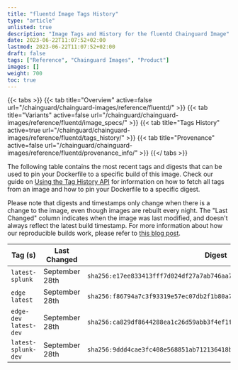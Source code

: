 ```yaml
---
title: "fluentd Image Tags History"
type: "article"
unlisted: true
description: "Image Tags and History for the fluentd Chainguard Image"
date: 2023-06-22T11:07:52+02:00
lastmod: 2023-06-22T11:07:52+02:00
draft: false
tags: ["Reference", "Chainguard Images", "Product"]
images: []
weight: 700
toc: true
---
```


{{< tabs >}}
{{< tab title="Overview" active=false url="/chainguard/chainguard-images/reference/fluentd/" >}}
{{< tab title="Variants" active=false url="/chainguard/chainguard-images/reference/fluentd/image_specs/" >}}
{{< tab title="Tags History" active=true url="/chainguard/chainguard-images/reference/fluentd/tags_history/" >}}
{{< tab title="Provenance" active=false url="/chainguard/chainguard-images/reference/fluentd/provenance_info/" >}}
{{</ tabs >}}

The following table contains the most recent tags and digests that can be used to pin your Dockerfile to a specific build of this image. Check our guide on [Using the Tag History API](/chainguard/chainguard-images/using-the-tag-history-api/) for information on how to fetch all tags from an image and how to pin your Dockerfile to a specific digest.

Please note that digests and timestamps only change when there is a change to the image, even though images are rebuilt every night. The "Last Changed" column indicates when the image was last modified, and doesn't always reflect the latest build timestamp. For more information about how our reproducible builds work, please refer to [this blog post](https://www.chainguard.dev/unchained/reproducing-chainguards-reproducible-image-builds).

| Tag (s)                  | Last Changed   | Digest                                                                    |
|--------------------------|----------------|---------------------------------------------------------------------------|
|  `latest-splunk`         | September 28th | `sha256:e17ee833413fff7d024df27a7ab746aa70f392619f078efba6021844405f70ec` |
|  `edge` `latest`         | September 28th | `sha256:f86794a7c3f93319e57ec07db2f1b80a7d2895150ec5c388ca82dafc9cf93194` |
|  `edge-dev` `latest-dev` | September 28th | `sha256:ca829df8644288ea1c26d59abb3f4ef1ff9449ac9f4016d390583117cf892d12` |
|  `latest-splunk-dev`     | September 28th | `sha256:9ddd4cae3fc408e568851ab712136418bf0332abceb61d91bfdae97bb20a80e0` |

